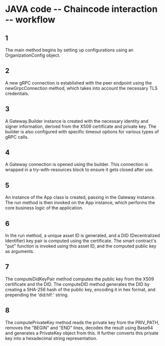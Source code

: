 # JAVA code -- Chaincode interaction -- workflow
## 1
The main method begins by setting up configurations using an OrganizationConfig object.  
## 2
A new gRPC connection is established with the peer endpoint using the newGrpcConnection method, which takes into account the necessary TLS credentials.  
## 3
A Gateway.Builder instance is created with the necessary identity and signer information, derived from the X509 certificate and private key. The builder is also configured with specific timeout options for various types of gRPC calls.  
## 4
A Gateway connection is opened using the builder. This connection is wrapped in a try-with-resources block to ensure it gets closed after use.  
## 5
An instance of the App class is created, passing in the Gateway instance. The run method is then invoked on the App instance, which performs the core business logic of the application.  
## 6
In the run method, a unique asset ID is generated, and a DID (Decentralized Identifier) key pair is computed using the certificate. The smart contract's "put" function is invoked using this asset ID, and the computed public key as arguments.  
## 7
The computeDidKeyPair method computes the public key from the X509 certificate and the DID. The computeDID method generates the DID by creating a SHA-256 hash of the public key, encoding it in hex format, and prepending the 'did:hlf:' string.  
## 8
The computePrivateKey method reads the private key from the PRIV_PATH, removes the "BEGIN" and "END" lines, decodes the result using Base64 and generates a PrivateKey object from this. It further converts this private key into a hexadecimal string representation.  